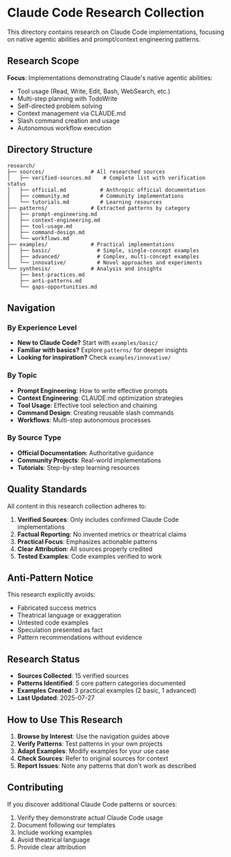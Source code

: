 # Claude Code Research Collection

This directory contains research on Claude Code implementations, focusing on native agentic abilities and prompt/context engineering patterns.

## Research Scope

**Focus**: Implementations demonstrating Claude's native agentic abilities:
- Tool usage (Read, Write, Edit, Bash, WebSearch, etc.)
- Multi-step planning with TodoWrite
- Self-directed problem solving
- Context management via CLAUDE.md
- Slash command creation and usage
- Autonomous workflow execution

## Directory Structure

```
research/
├── sources/               # All researched sources
│   ├── verified-sources.md    # Complete list with verification status
│   ├── official.md           # Anthropic official documentation
│   ├── community.md          # Community implementations
│   └── tutorials.md          # Learning resources
├── patterns/              # Extracted patterns by category
│   ├── prompt-engineering.md
│   ├── context-engineering.md
│   ├── tool-usage.md
│   ├── command-design.md
│   └── workflows.md
├── examples/              # Practical implementations
│   ├── basic/               # Simple, single-concept examples
│   ├── advanced/            # Complex, multi-concept examples
│   └── innovative/          # Novel approaches and experiments
└── synthesis/             # Analysis and insights
    ├── best-practices.md
    ├── anti-patterns.md
    └── gaps-opportunities.md
```

## Navigation

### By Experience Level
- **New to Claude Code?** Start with `examples/basic/`
- **Familiar with basics?** Explore `patterns/` for deeper insights
- **Looking for inspiration?** Check `examples/innovative/`

### By Topic
- **Prompt Engineering**: How to write effective prompts
- **Context Engineering**: CLAUDE.md optimization strategies
- **Tool Usage**: Effective tool selection and chaining
- **Command Design**: Creating reusable slash commands
- **Workflows**: Multi-step autonomous processes

### By Source Type
- **Official Documentation**: Authoritative guidance
- **Community Projects**: Real-world implementations
- **Tutorials**: Step-by-step learning resources

## Quality Standards

All content in this research collection adheres to:
1. **Verified Sources**: Only includes confirmed Claude Code implementations
2. **Factual Reporting**: No invented metrics or theatrical claims
3. **Practical Focus**: Emphasizes actionable patterns
4. **Clear Attribution**: All sources properly credited
5. **Tested Examples**: Code examples verified to work

## Anti-Pattern Notice

This research explicitly avoids:
- Fabricated success metrics
- Theatrical language or exaggeration
- Untested code examples
- Speculation presented as fact
- Pattern recommendations without evidence

## Research Status

- **Sources Collected**: 15 verified sources
- **Patterns Identified**: 5 core pattern categories documented
- **Examples Created**: 3 practical examples (2 basic, 1 advanced)
- **Last Updated**: 2025-07-27

## How to Use This Research

1. **Browse by Interest**: Use the navigation guides above
2. **Verify Patterns**: Test patterns in your own projects
3. **Adapt Examples**: Modify examples for your use case
4. **Check Sources**: Refer to original sources for context
5. **Report Issues**: Note any patterns that don't work as described

## Contributing

If you discover additional Claude Code patterns or sources:
1. Verify they demonstrate actual Claude Code usage
2. Document following our templates
3. Include working examples
4. Avoid theatrical language
5. Provide clear attribution